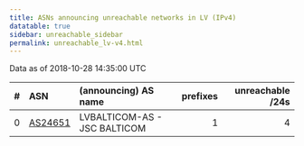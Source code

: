 ```yaml
---
title: ASNs announcing unreachable networks in LV (IPv4)
datatable: true
sidebar: unreachable_sidebar
permalink: unreachable_lv-v4.html
---
```


Data as of 2018-10-28 14:35:00 UTC


<div class="datatable-begin"></div>

|   # | ASN                                    | (announcing) AS name         |   prefixes |   unreachable /24s |
|----:|:---------------------------------------|:-----------------------------|-----------:|-------------------:|
|   0 | [AS24651](unreachable_AS24651-v4.html) | LVBALTICOM-AS - JSC BALTICOM |          1 |                  4 |

<div class="datatable-end"></div>
